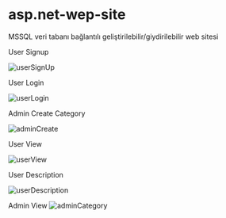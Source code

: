 # asp.net-wep-site
MSSQL veri tabanı bağlantılı geliştirilebilir/giydirilebilir web sitesi

User Signup

![userSignUp](https://user-images.githubusercontent.com/108888773/209418833-b17c0e62-33b1-471b-ae75-9d8a860e5bc5.PNG)

User Login

![userLogin](https://user-images.githubusercontent.com/108888773/209418862-d4b1f000-b387-43cb-b5d0-3bd87029d038.PNG)

Admin Create Category

![adminCreate](https://user-images.githubusercontent.com/108888773/209418881-0031f059-5ca3-4793-a7c0-572b03d53532.PNG)

User View

![userView](https://user-images.githubusercontent.com/108888773/209418899-0bf1ef79-edfa-4318-ade8-61670940376f.PNG)


User Description

![userDescription](https://user-images.githubusercontent.com/108888773/209418867-0a2a2fdc-1218-4f7b-9d1a-4f2e4abe9a8b.PNG)

Admin View
![adminCategory](https://user-images.githubusercontent.com/108888773/209418910-fcd5e4e9-d8f1-4127-b195-b67220fc9914.PNG)
